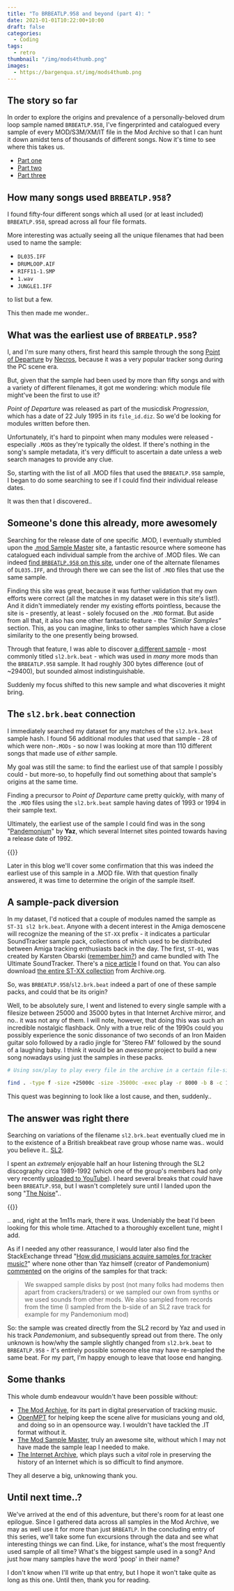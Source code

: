 ```yaml
---
title: "To BRBEATLP.958 and beyond (part 4): "
date: 2021-01-01T10:22:00+10:00
draft: false
categories:
  - Coding
tags:
  - retro
thumbnail: "/img/mods4thumb.png"
images:
  - https://bargenqua.st/img/mods4thumb.png
---
```


## The story so far

In order to explore the origins and prevalence of a personally-beloved drum loop sample named `BRBEATLP.958`, I've fingerprinted and catalogued every sample of every MOD/S3M/XM/IT file in the Mod Archive so that I can hunt it down amidst tens of thousands of different songs. Now it's time to see where this takes us.

- [Part one](../mods-1)
- [Part two](../mods-2)
- [Part three](../mods-3)

## How many songs used `BRBEATLP.958`?

I found fifty-four different songs which all used (or at least included) `BRBEATLP.958`, spread across all four file formats.

More interesting was actually seeing all the unique filenames that had been used to name the sample:

- `DL035.IFF`
- `DRUMLOOP.AIF`
- `RIFF11-1.SMP`
- `1.wav`
- `JUNGLE1.IFF`

to list but a few.

This then made me wonder..

## What was the earliest use of `BRBEATLP.958`?

I, and I'm sure many others, first heard this sample through the song [Point of Departure](https://modarchive.org/index.php?request=view_by_moduleid&query=55696) by [Necros](https://modarchive.org/member.php?69271), because it was a very popular tracker song during the PC scene era.

But, given that the sample had been used by more than fifty songs and with a variety of different filenames, it got me wondering: which module file might've been the first to use it?

_Point of Departure_ was released as part of the musicdisk _Progression_, which has a date of 22 July 1995 in its `file_id.diz`. So we'd be looking for modules written before then. 

Unfortunately, it's hard to pinpoint when many modules were released - especially `.MOD`s as they're typically the oldest. If there's nothing in the song's sample metadata, it's very difficult to ascertain a date unless a web search manages to provide any clue.

So, starting with the list of all .MOD files that used the `BRBEATLP.958` sample, I began to do some searching to see if I could find their individual release dates.

It was then that I discovered..

## Someone's done this already, more awesomely

Searching for the release date of one specific .MOD, I eventually stumbled upon the [.mod Sample Master](https://modsamplemaster.thegang.nu/) site, a fantastic resource where someone has catalogued each individual sample from the archive of .MOD files. We can indeed [find `BRBEATLP.958` on this site](https://modsamplemaster.thegang.nu/sample.php?sha1=4ddfbca0d8f77b30c6578351eb1a5f1bc183b368), under one of the alternate filenames of `DL035.IFF`, and through there we can see the list of `.MOD` files that use the same sample.

Finding this site was great, because it was further validation that my own efforts were correct (all the matches in my dataset were in this site's list!). And it didn't immediately render my existing efforts pointless, because the site is - presently, at least - solely focused on the `.MOD` format. But aside from all that, it also has one other fantastic feature - the _"Similar Samples"_ section. This, as you can imagine, links to other samples which have a close similarity to the one presently being browsed.

Through that feature, I was able to discover [a different sample](https://modsamplemaster.thegang.nu/sample.php?sha1=52ac3dd508b8688fabd7715620522e127d586ca1) - most commonly titled `sl2.brk.beat` - which was used in _many_ more mods than the `BRBEATLP.958` sample. It had roughly 300 bytes difference (out of ~29400), but sounded almost indistinguishable.

Suddenly my focus shifted to this new sample and what discoveries it might bring.

## The `sl2.brk.beat` connection

I immediately searched my dataset for any matches of the `sl2.brk.beat` sample hash. I found 56 additional modules that used that sample - 28 of which were non-`.MODs` - so now I was looking at more than 110 different songs that made use of _either_ sample.

My goal was still the same: to find the earliest use of that sample I possibly could - but more-so, to hopefully find out something about that sample's origins at the same time.

Finding a precursor to _Point of Departure_ came pretty quickly, with many of the `.MOD` files using the `sl2.brk.beat` sample having dates of 1993 or 1994 in their sample text.

Ultimately, the earliest use of the sample I could find was in the song "[Pandemonium](https://modarchive.org/index.php?request=view_by_moduleid&query=158504)" by **Yaz**, which several Internet sites pointed towards having a release date of 1992.

{{<youtube fejUAZ6fuwQ>}}

Later in this blog we'll cover some confirmation that this was indeed _the_ earliest use of this sample in a .MOD file. With that question finally answered, it was time to determine the origin of the sample itself.

## A sample-pack diversion

In my dataset, I'd noticed that a couple of modules named the sample as `ST-31 sl2 brk.beat`. Anyone with a decent interest in the Amiga demoscene will recognize the meaning of the `ST-XX` prefix - it indicates a particular SoundTracker sample pack, collections of which used to be distributed between Amiga tracking enthusiasts back in the day. The first, `ST-01`, was created by Karsten Obarski ([remember him?](../mods-2)) and came bundled with The Ultimate SoundTracker. There's a [nice article](https://chipflip.wordpress.com/2017/02/13/obarski/) I found on that. You can also download [the entire ST-XX collection](https://archive.org/details/AmigaSTXX) from Archive.org.

So, was `BRBEATLP.958`/`sl2.brk.beat` indeed a part of one of these sample packs, and could that be its origin?

Well, to be absolutely sure, I went and listened to every single sample with a filesize between 25000 and 35000 bytes in that Internet Archive mirror, and no.. it was not any of them. I will note, however, that doing this was such an incredible nostalgic flashback. Only with a true relic of the 1990s could you possibly experience the sonic dissonance of two seconds of an Iron Maiden guitar solo followed by a radio jingle for 'Stereo FM' followed by the sound of a laughing baby. I think it would be an _awesome_ project to build a new song nowadays using just the samples in these packs.

```bash
# Using sox/play to play every file in the archive in a certain file-size range..

find . -type f -size +25000c -size -35000c -exec play -r 8000 -b 8 -c 1 -e signed-integer -t raw {} \; -exec echo {} \;
```

This quest was beginning to look like a lost cause, and then, suddenly..

## The answer was right there

Searching on variations of the filename `sl2.brk.beat` eventually clued me in to the existence of a British breakbeat rave group whose name was.. would you believe it.. [SL2](https://en.wikipedia.org/wiki/SL2_(group)).

I spent an _extremely_ enjoyable half an hour listening through the SL2 discography circa 1989-1992 (which one of the group's members had only very recently [uploaded to YouTube](https://www.youtube.com/c/thedjslipmatt/videos)). I heard several breaks that _could_ have been `BRBEATLP.958`, but I wasn't completely sure until I landed upon the song "[The Noise](https://www.youtube.com/watch?v=cHT1KLE5gS4)"..

{{<youtube cHT1KLE5gS4>}}

.. and, right at the 1m11s mark, there it was. Undeniably the beat I'd been looking for this whole time. Attached to a thoroughly excellent tune, might I add.

As if I needed any other reassurance, I would later also find the StackExchange thread "[How did musicians acquire samples for tracker music?](https://retrocomputing.stackexchange.com/questions/15812/how-did-musicians-acquire-samples-for-tracker-music-mod-s3m-xm-and-the-like)" where none other than Yaz himself (creator of Pandemonium) [commented](https://retrocomputing.stackexchange.com/questions/15812/how-did-musicians-acquire-samples-for-tracker-music-mod-s3m-xm-and-the-like#comment53013_15814) on the origins of the samples for that track:

>  We swapped sample disks by post (not many folks had modems then apart from crackers/traders) or we sampled our own from synths or we used sounds from other mods. We also sampled from records from the time (I sampled from the b-side of an SL2 rave track for example for my Pandemonium mod)

So: the sample was created directly from the SL2 record by Yaz and used in his track _Pandemonium_, and subsequently spread out from there. The only unknown is how/why the sample slightly changed from `sl2.brk.beat` to `BRBEATLP.958` - it's entirely possible someone else may have re-sampled the same beat. For my part, I'm happy enough to leave that loose end hanging.

## Some thanks

This whole dumb endeavour wouldn't have been possible without:

- [The Mod Archive](https://modarchive.org/), for its part in digital preservation of tracking music.
- [OpenMPT](https://openmpt.org/) for helping keep the scene alive for musicians young and old, and doing so in an opensource way. I wouldn't have tackled the .IT format without it.
- [The Mod Sample Master](https://modsamplemaster.thegang.nu/), truly an awesome site, without which I may not have made the sample leap I needed to make. 
- [The Internet Archive](https://archive.org), which plays such a _vital_ role in preserving the history of an Internet which is so difficult to find anymore.

They all deserve a big, unknowing thank you. 

## Until next time..?

We've arrived at the end of this adventure, but there's room for at least one epilogue. Since I gathered data across all samples in the Mod Archive, we may as well use it for more than just `BRBEATLP`. In the concluding entry of this series, we'll take some fun excursions through the data and see what interesting things we can find. Like, for instance, what's the most frequently used sample of all time? What's the biggest sample used in a song? And just how many samples have the word 'poop' in their name? 

I don't know when I'll write up that entry, but I hope it won't take quite as long as this one. Until then, thank you for reading.
